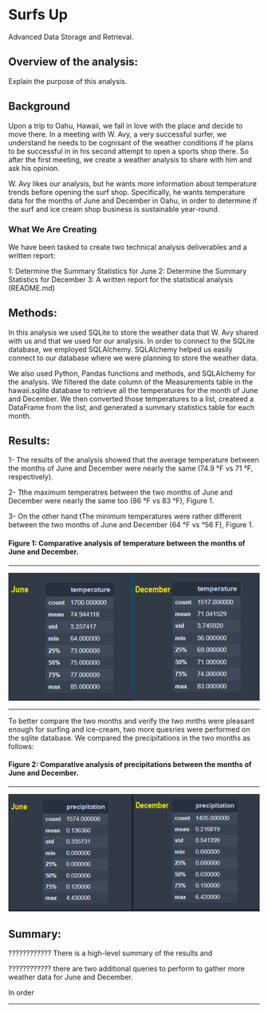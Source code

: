 # Surfs Up
 Advanced Data Storage and Retrieval.

## Overview of the analysis: 
Explain the purpose of this analysis.

## Background
Upon a trip to Oahu, Hawaii, we fall in love with the place and decide to move there. In a meeting with W. Avy, a very successful surfer, we understand he needs to be cognisant of the weather conditions if he plans to be successful in in his second attempt to open a sports shop there. So after the first meeting, we create a weather analysis to share with him and ask his opinion.

W. Avy likes our analysis, but he wants more information about temperature trends before opening the surf shop. Specifically, he wants temperature data for the months of June and December in Oahu, in order to determine if the surf and ice cream shop business is sustainable year-round.

### What We Are Creating
We have been tasked to create two technical analysis deliverables and a written report:

 1: Determine the Summary Statistics for June
 2: Determine the Summary Statistics for December
 3: A written report for the statistical analysis (README.md)


## Methods: 
In this analysis we used SQLite to store the weather data that W. Avy shared with us and that we used for our analysis. In order to connect to the SQLite database, we employed SQLAlchemy. SQLAlchemy helped us easily connect to our database where we were planning to store the weather data.

We also used Python, Pandas functions and methods, and SQLAlchemy for the analysis. We filtered the date column of the Measurements table in the hawaii.sqlite database to retrieve all the temperatures for the month of June and December. We then converted those temperatures to a list, createed a DataFrame from the list, and generated a summary statistics table for each month.


## Results:
 1- The results of the analysis showed that the average temperature between the months of June and December were nearly the same (74.9 °F vs 71 °F, respectively). 
 
 2- Tthe maximum temperatres between the two months of June and December were nearly the same too (86 °F vs 83 °F), Figure 1.

 3- On the other hand tThe minimum temperatures were rather different between the two months of June and December (64 °F vs °56 F), Figure 1.
 
 
 
#### Figure 1: Comparative analysis of temperature between the months of June and December.

-------------------
![3-comparative-temp.png](https://github.com/BHashemi2021/surfs_up/blob/main/Resources/3-comparative-temp.png)

-------------------

To better compare the two months and verify the two mnths were pleasant enough for surfing and ice-cream, two more quesries were performed on the sqlite database. We compared the precipitations in the two months as follows:



#### Figure 2: Comparative analysis of precipitations between the months of June and December.

-----------------------
![3-comparative-percip.png](https://github.com/BHashemi2021/surfs_up/blob/main/Resources/3-comparative-percip.png)


## Summary: 

???????????? There is a high-level summary of the results and 

???????????? there are two additional queries to perform to gather more weather data for June and December.

In order


-----------------------



